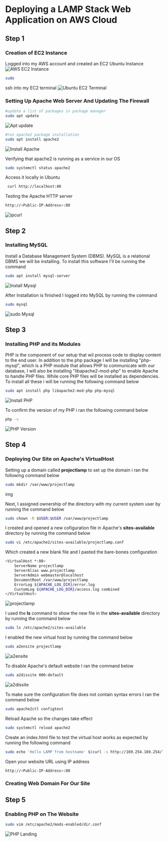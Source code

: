 # Deploying a LAMP Stack Web Application on AWS Cloud
## Step 1
### Creation of EC2 Instance
Logged into my AWS account and created an EC2 Ubuntu Instance
![AWS EC2 Instance](/01.Images/ec2-instance.png)
```bash
sudo
```

ssh into my EC2 terminal
![Ubuntu EC2 Terminal](/01.Images/Ubuntu-terminal.png)
### Setting Up Apache Web Server And Updating The Firewall
```bash
#update a list of packages in package manager
sudo apt update
```
![Apt update](/01.Images/apt-update.png)

```bash
#run apache2 package installation
sudo apt install apache2
```
![Install Apache](/01.Images/apache-install.png)

Verifying that apache2 is running as a service in our OS
```bash
sudo systemctl status apache2
```

Access it locally in Ubuntu
```bash
 curl http://localhost:80
```

Testing  the Apache HTTP server
```bash
http://<Public-IP-Address>:80
```
![ipcurl](/01.Images/ipcurl.png)

## Step 2
### Installing MySQL
Install a Database Management System (DBMS). MySQL is a relational DBMS we will be installing. To install this software I'll be running the command
```bash
sudo apt install mysql-server
```
![Install Mysql](/01.Images/install-mqsql.png)

After Installation is finished I logged into MySQL by running the command
```bash
sudo mysql
```
![sudo Mysql](/01.Images/sudo-mysql.png)




## Step 3
### Installing PHP and its Modules
PHP is the component of our setup that wil process code to display content to the end user. In addition to the php package I will be installing "php-mysql", which is a PHP module that allows PHP to communicate with our database, I will also be installing "libapache2-mod-php" to enable Apache to handle PHP files. While core PHP files will be installed as dependencies. To install all these i will be running the following command below
```bash
sudo apt install php libapache2-mod-php php-mysql
```
![Install PHP](/01.Images/install-php.png)

To confirm the version of my PHP i ran the following command below
```bash
php -v
```
![PHP Version](/01.Images/php-version.png)

## Step 4
### Deploying Our Site on Apache's VirtualHost
Setting up a domain called **projectlamp** to set up the domain i ran the following command below
```bash
sudo mkdir /var/www/projectlamp
```
img

Next, I assigned ownership of the directory with my current system user by running the command below
```bash
sudo chown -R $USER:$USER /var/www/projectlamp
```

I created and opened a new cofiguration file in Apache's **sites-available** directory by running the command below
```bash
sudo vi /etc/apache2/sites-available/projectlamp.conf
```
Which created a new blank file and I pasted the bare-bones configuration
```bash
<VirtualHost *:80>
    ServerName projectlamp
    ServerAlias www.projectlamp 
    ServerAdmin webmaster@localhost
    DocumentRoot /var/www/projectlamp
    ErrorLog ${APACHE_LOG_DIR}/error.log
    CustomLog ${APACHE_LOG_DIR}/access.log combined
</VirtualHost>
```
![projectlamp](/01.Images/projectlamp.png)



I used the **ls** command to show the new file in the **sites-available** directory by running the command below
```bash
sudo ls /etc/apache2/sites-available
```

I enabled the new virtual host by running the command below
```bash
sudo a2ensite projectlamp
```
![a2ensite](/01.Images/a2ensite.png)


To disable Apache's default website I ran the command below
```bash
sudo a2dissite 000-default
```
![a2dissite](/01.Images/a2ensite.png)

To make sure the configuration file does not contain syntax errors I ran the command below
```bash
sudo apache2ctl configtest
```

Reload Apache so the changes take effect
```bash
sudo systemctl reload apache2
```

Create an index.html file to test the virtual host works as expected by running the following command
```bash
sudo echo 'Hello LAMP from hostname' $(curl -s http://169.254.169.254/latest/meta-data/public-hostname) 'with public IP' $(curl -s http://169.254.169.254/latest/meta-data/public-ipv4) > /var/www/projectlamp/index.html
```

Open your website URL using IP address
```bash
http://<Public-IP-Address>:80
```

### Creating Web Domain For Our Site
## Step 5
### Enabling PHP on The Website
```bash
sudo vim /etc/apache2/mods-enabled/dir.conf
```
![PHP Landing](/01.Images/php-landing.png)
